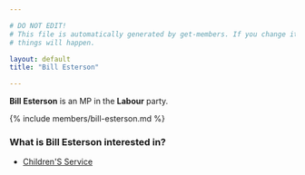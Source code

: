 ```yaml
---

# DO NOT EDIT!
# This file is automatically generated by get-members. If you change it, bad
# things will happen.

layout: default
title: "Bill Esterson"

---
```


**Bill Esterson** is an MP in the **Labour** party.

{% include members/bill-esterson.md %}

### What is Bill Esterson interested in?


* [Children'S Service](/interests/childrens-service.html)
